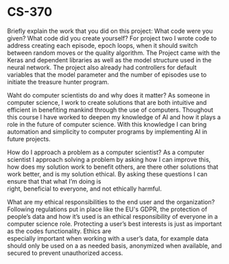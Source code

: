 # CS-370

Briefly explain the work that you did on this project: What code were you given? What code did you create yourself?
  For project two I wrote code to address creating each episode, epoch loops, when it should switch between random moves or the quality algorithm. The Project came with the Keras and dependent libraries as well as the model structure used in the neural network. The project 
  also already had controllers for default variables that the model parameter and the number of episodes use to initiate the treasure hunter program.

Waht do computer scientists do and why does it matter?
  As someone in computer science, I work to create solutions that are both intuitive and efficient in benefiting mankind through the use of computers. Thoughout this course I have worked to deepen my knowledge of AI and how it plays a role in the future of computer science. 
  With this knowledge I can bring automation and simplicity to computer programs by implementing AI in future projects. 

How do I approach a problem as a computer scientist?
  As a computer scientist I approach solving a problem by asking how I can improve this, how does my solution work to benefit others, are there other solutions that work better, and is my solution ethical. By asking these questions I can ensure that that what I’m doing is     
  right, beneficial to everyone, and not ethically harmful.

What are my ethical responsibilities to the end user and the organization?
  Following regulations put in place like the EU's GDPR, the protection of people’s data and how it’s used is an ethical responsibility of everyone in a computer science role. Protecting a user’s best interests is just as important as the codes functionality. Ethics are  
  especially important when working with a user’s data, for example data should only be used on a as needed basis, anonymized when available, and secured to prevent unauthorized access.
